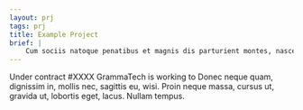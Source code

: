 ```yaml
---
layout: prj
tags: prj
title: Example Project
brief: |
    Cum sociis natoque penatibus et magnis dis parturient montes, nascetur ridiculus mus.
---
```


Under contract #XXXX GrammaTech is working to Donec neque quam,
dignissim in, mollis nec, sagittis eu, wisi.  Proin neque massa,
cursus ut, gravida ut, lobortis eget, lacus.  Nullam tempus.
